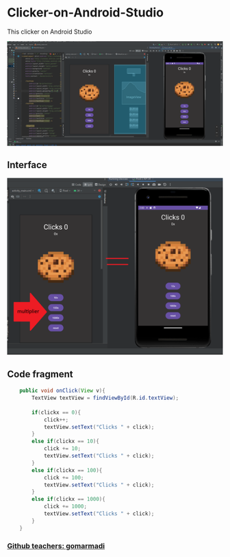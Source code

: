# Clicker-on-Android-Studio
This clicker on Android Studio

![Screenshot](https://github.com/neomitt/Clicker-on-Android-Studio/blob/main/screnshot1.png)

## Interface
![Screenshot](https://github.com/neomitt/Clicker-on-Android-Studio/blob/main/screnshot3.png)
## Code fragment
```java
    public void onClick(View v){
        TextView textView = findViewById(R.id.textView);

        if(clickx == 0){
            click++;
            textView.setText("Clicks " + click);
        }
        else if(clickx == 10){
            click += 10;
            textView.setText("Clicks " + click);
        }
        else if(clickx == 100){
            click += 100;
            textView.setText("Clicks " + click);
        }
        else if(clickx == 1000){
            click += 1000;
            textView.setText("Clicks " + click);
        }
    }
```
### [Github teachers: gomarmadi](https://github.com/gomarmadi)
